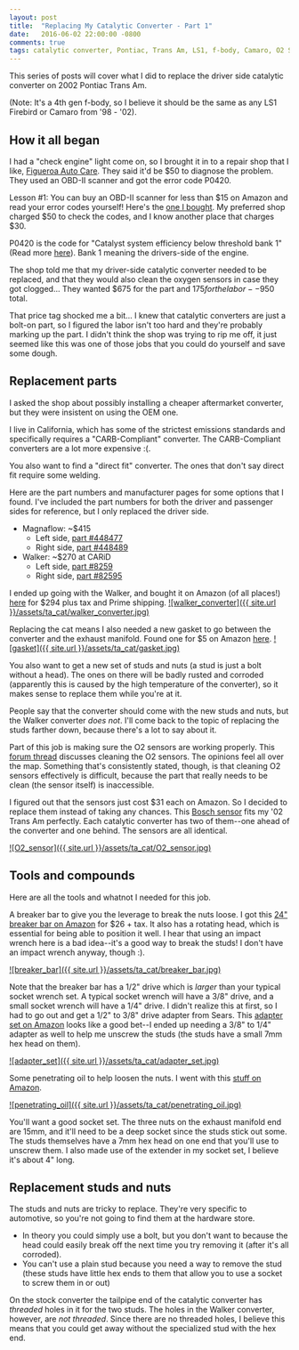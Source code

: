 ```yaml
---
layout: post
title:  "Replacing My Catalytic Converter - Part 1"
date:   2016-06-02 22:00:00 -0800
comments: true
tags: catalytic converter, Pontiac, Trans Am, LS1, f-body, Camaro, O2 Sensor, replace, gasket, exhaust
---
```


This series of posts will cover what I did to replace the driver side catalytic converter on 2002 Pontiac Trans Am. 

(Note: It's a 4th gen f-body, so I believe it should be the same as any LS1 Firebird or Camaro from '98 - '02).

## How it all began
I had a "check engine" light come on, so I brought it in to a repair shop that I like, [Figueroa Auto Care](http://www.yelp.com/biz/figueroa-street-complete-auto-care-santa-barbara "Figueroa Auto Care on Yelp"). They said it'd be $50 to diagnose the problem. They used an OBD-II scanner and got the error code P0420. 

<div class="message">
Lesson #1: You can buy an OBD-II scanner for less than $15 on Amazon and read your error codes yourself! Here's the <a href="http://amzn.to/1YKw7jY">one I bought</a>. My preferred shop charged $50 to check the codes, and I know another place that charges $30.
</div>

P0420 is the code for "Catalyst system efficiency below threshold bank 1" (Read more [here](http://www.obd-codes.com/p0420)). Bank 1 meaning the drivers-side of the engine.

The shop told me that my driver-side catalytic converter needed to be replaced, and that they would also clean the oxygen sensors in case they got clogged... They wanted $675 for the part and $175 for the labor--$950 total. 

That price tag shocked me a bit... I knew that catalytic converters are just a bolt-on part, so I figured the labor isn't too hard and they're probably marking up the part. I didn't think the shop was trying to rip me off, it just seemed like this was one of those jobs that you could do yourself and save some dough.

## Replacement parts
I asked the shop about possibly installing a cheaper aftermarket converter, but they were insistent on using the OEM one.  

I live in California, which has some of the strictest emissions standards and specifically requires a "CARB-Compliant" converter. The CARB-Compliant converters are a lot more expensive :(.

You also want to find a "direct fit" converter. The ones that don't say direct fit require some welding.

Here are the part numbers and manufacturer pages for some options that I found. I've included the part numbers for both the driver and passenger sides for reference, but I only replaced the driver side.

* Magnaflow:	~$415
  * Left side, [part #448477](https://www.magnaflow.com/products?partNumber=448477)
  * Right side, [part #448489](https://www.magnaflow.com/products?partNumber=448489)
* Walker:	~$270 at CARiD
  * Left side, [part #8259](http://www.walkerexhaust.com/catalog/carb-converters/e-catalog-lookup/82598)
  * Right side, [part #82595](http://www.walkerexhaust.com/catalog/carb-converters/e-catalog-lookup/82595)

I ended up going with the Walker, and bought it on Amazon (of all places!) [here](http://amzn.to/1WzCBVc) for $294 plus tax and Prime shipping.
[![walker_converter]({{ site.url }}/assets/ta_cat/walker_converter.jpg)](http://amzn.to/1WzCBVc)

Replacing the cat means I also needed a new gasket to go between the converter and the exhaust manifold. Found one for $5 on Amazon [here](http://amzn.to/20XYCM3).
[![gasket]({{ site.url }}/assets/ta_cat/gasket.jpg)](http://amzn.to/20XYCM3)

You also want to get a new set of studs and nuts (a stud is just a bolt without a head). The ones on there will be badly rusted and corroded (apparently this is caused by the high temperature of the converter), so it makes sense to replace them while you're at it.

People say that the converter should come with the new studs and nuts, but the Walker converter *does not*. I'll come back to the topic of replacing the studs farther down, because there's a lot to say about it.

Part of this job is making sure the O2 sensors are working properly. This [forum thread](http://www.ford-trucks.com/forums/6076-can-you-clean-oxygen-sensor.html) discusses cleaning the O2 sensors. The opinions feel all over the map. Something that's consistently stated, though, is that cleaning O2 sensors effectively is difficult, because the part that really needs to be clean (the sensor itself) is inaccessible.

I figured out that the sensors just cost $31 each on Amazon. So I decided to replace them instead of taking any chances. This [Bosch sensor](http://amzn.to/1TO2lHB) fits my '02 Trans Am perfectly. Each catalytic converter has two of them--one ahead of the converter and one behind. The sensors are all identical.

[![O2_sensor]({{ site.url }}/assets/ta_cat/O2_sensor.jpg)](http://amzn.to/1TO2lHB)

## Tools and compounds

Here are all the tools and whatnot I needed for this job.

A breaker bar to give you the leverage to break the nuts loose. I got this [24" breaker bar on Amazon](http://amzn.to/20Y0NiC) for $26 + tax. It also has a rotating head, which is essential for being able to position it well. I hear that using an impact wrench here is a bad idea--it's a good way to break the studs! I don't have an impact wrench anyway, though :).

[![breaker_bar]({{ site.url }}/assets/ta_cat/breaker_bar.jpg)](http://amzn.to/20Y0NiC)

Note that the breaker bar has a 1/2" drive which is *larger* than your typical socket wrench set. A typical socket wrench will have a 3/8" drive, and a small socket wrench will have a 1/4" drive. I didn't realize this at first, so I had to go out and get a 1/2" to 3/8" drive adapter from Sears. This [adapter set on Amazon](http://amzn.to/1TO1RBq) looks like a good bet--I ended up needing a 3/8" to 1/4" adapter as well to help me unscrew the studs (the studs have a small 7mm hex head on them).

[![adapter_set]({{ site.url }}/assets/ta_cat/adapter_set.jpg)](http://amzn.to/1TO1RBq)

Some penetrating oil to help loosen the nuts. I went with this [stuff on Amazon](http://amzn.to/1TTnLIT).

[![penetrating_oil]({{ site.url }}/assets/ta_cat/penetrating_oil.jpg)](http://amzn.to/1TTnLIT)

You'll want a good socket set. The three nuts on the exhaust manifold end are 15mm, and it'll need to be a deep socket since the studs stick out some. The studs themselves have a 7mm hex head on one end that you'll use to unscrew them. I also made use of the extender in my socket set, I believe it's about 4" long.

## Replacement studs and nuts
The studs and nuts are tricky to replace. They're very specific to automotive, so you're not going to find them at the hardware store.

* In theory you could simply use a bolt, but you don't want to because the head could easily break off the next time you try removing it (after it's all corroded).
* You can't use a plain stud because you need a way to remove the stud (these studs have little hex ends to them that allow you to use a socket to screw them in or out)

On the stock converter the tailpipe end of the catalytic converter has *threaded* holes in it for the two studs. The holes in the Walker converter, however, are *not threaded*. Since there are no threaded holes, I believe this means that you could get away without the specialized stud with the hex end. 
      